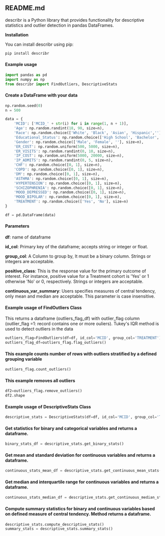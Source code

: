 ## README.md

describr is a Python library that provides functionality for descriptive statistics and outlier detection in pandas DataFrames.

**Installation**

You can install describr using pip:

```python
pip install describr
```

#### Example usage
```python
import pandas as pd
import numpy as np
from describr import FindOutliers, DescriptiveStats
```
#### Create a DataFrame with your data
```python
np.random.seed(0)
n = 500

data = {
    'MCID': ['MCID_' + str(i) for i in range(1, n + 1)],
    'Age': np.random.randint(18, 90, size=n),
    'Race': np.random.choice(['White', 'Black', 'Asian', 'Hispanic',''], size=n),
    'Educational_Status': np.random.choice(['High School', 'Bachelor', 'Master', 'PhD',''], size=n),
    'Gender': np.random.choice(['Male', 'Female', ''], size=n),
    'ER_COST': np.random.uniform(500, 5000, size=n),
    'ER_VISITS': np.random.randint(0, 10, size=n),
    'IP_COST': np.random.uniform(5000, 20000, size=n),
    'IP_ADMITS': np.random.randint(0, 5, size=n),
    'CHF': np.random.choice([0, 1], size=n),
    'COPD': np.random.choice([0, 1], size=n),
    'DM': np.random.choice([0, 1], size=n),
    'ASTHMA': np.random.choice([0, 1], size=n),
    'HYPERTENSION': np.random.choice([0, 1], size=n),
    'SCHIZOPHRENIA': np.random.choice([0, 1], size=n),
    'MOOD_DEPRESSED': np.random.choice([0, 1], size=n),
    'MOOD_BIPOLAR': np.random.choice([0, 1], size=n),
    'TREATMENT': np.random.choice(['Yes', 'No'], size=n)
}

df = pd.DataFrame(data)
```
#### Parameters
**df**: name of dataframe

**id_col**: Primary key of the dataframe; accepts string or integer or float.

**group_col**: A Column to group by, It must be a binary column. Strings or integers are acceptable. 

**positive_class**: This is the response value for the primary outcome of interest. For instance, positive value for a Treatment cohort is 'Yes' or 1 otherwise 'No' or 0, respectively. Strings or integers are acceptable.

**continuous_var_summary**: Users specifies measures of central tendency, only mean and median are acceptable. This parameter is case insensitive.


#### Example usage of FindOutliers Class

This returns a dataframe (outliers_flag_df) with outlier_flag column (outlier_flag =1: record contains one or more ouliers). Tukey's IQR method is used to detect outliers in the data

```python
outliers_flag=FindOutliers(df=df, id_col='MCID', group_col='TREATMENT')
outliers_flag_df=outliers_flag.flag_outliers()
```
#### This example counts number of rows with outliers stratified by a defined grouping variable
```python
outliers_flag.count_outliers()
```
#### This example removes all outliers
```python
df2=outliers_flag.remove_outliers()
df2.shape
```

#### Example usage of DescriptiveStats Class
```python 
descriptive_stats = DescriptiveStats(df=df, id_col='MCID', group_col='TREATMENT', positive_class='Yes', continuous_var_summary='median')
```
#### Get statistics for binary and categorical variables and returns a dataframe.
```python
binary_stats_df = descriptive_stats.get_binary_stats()
```

#### Get mean and standard deviation for continuous variables and returns a dataframe.

```python
continuous_stats_mean_df = descriptive_stats.get_continuous_mean_stats()
```

#### Get median and interquartile range for continuous variables and returns a dataframe.
```python
continuous_stats_median_df = descriptive_stats.get_continuous_median_stats()
```

#### Compute summary statistics for binary and continuous variables based on defined measure of central tendency. Method returns a dataframe.
````python
descriptive_stats.compute_descriptive_stats()
summary_stats = descriptive_stats.summary_stats()
````